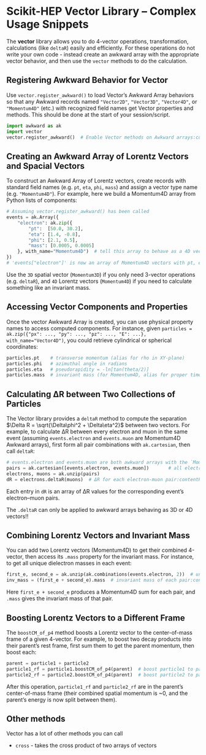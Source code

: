 # Scikit-HEP Vector Library – Complex Usage Snippets

The **vector** library allows you to do 4-vector operations, transformation, calculations (like `deltaR`) easily and efficiently. For these operations do not write your own code - instead create an awkward array with the appropriate vector behavior, and then use the `vector` methods to do the calculation.

## Registering Awkward Behavior for Vector

Use `vector.register_awkward()` to load Vector’s Awkward Array behaviors so that any Awkward records named `"Vector2D"`, `"Vector3D"`, `"Vector4D"`, or `"Momentum4D"` (etc.) with recognized field names get Vector properties and methods. This should be done at the start of your session/script.

```python
import awkward as ak
import vector
vector.register_awkward()  # Enable Vector methods on Awkward arrays:contentReference[oaicite:2]{index=2}
```

## Creating an Awkward Array of Lorentz Vectors and Spacial Vectors

To construct an Awkward Array of Lorentz vectors, create records with standard field names (e.g. `pt`, `eta`, `phi`, `mass`) and assign a vector type name (e.g. `"Momentum4D"`). For example, here we build a Momentum4D array from Python lists of components:

```python
# Assuming vector.register_awkward() has been called
events = ak.Array({ 
    "electron": ak.zip({
        "pt":  [50.0, 30.2], 
        "eta": [1.4, -0.8], 
        "phi": [2.1, 0.5], 
        "mass": [0.0005, 0.0005]
    }, with_name="Momentum4D")  # tell this array to behave as a 4D vector
})
# 'events["electron"]' is now an array of Momentum4D vectors with pt, eta, phi, mass:contentReference[oaicite:4]{index=4}
```

Use the `3D` spatial vector (`Momentum3D`) if you only need 3-vector operations (e.g. `deltaR`), and `4D` Lorentz vectors (`Momentum4D`) if you need to calculate something like an invariant mass.

## Accessing Vector Components and Properties

Once the vector Awkward Array is created, you can use physical property names to access computed components. For instance, given `particles = ak.zip({"px": ..., "py": ..., "pz": ..., "E": ...}, with_name="Vector4D")`, you could retrieve cylindrical or spherical coordinates:

```python
particles.pt    # transverse momentum (alias for rho in XY-plane)
particles.phi   # azimuthal angle in radians
particles.eta   # pseudorapidity = -ln[tan(theta/2)]
particles.mass  # invariant mass (for Momentum4D, alias for proper time tau)
```

## Calculating ΔR between Two Collections of Particles

The Vector library provides a `deltaR` method to compute the separation \$\Delta R = \sqrt{\Delta\phi^2 + \Delta\eta^2}\$ between two vectors. For example, to calculate ΔR between every electron and muon in the same event (assuming `events.electron` and `events.muon` are Momentum4D Awkward arrays), first form all pair combinations with `ak.cartesian`, then call `deltaR`:

```python
# events.electron and events.muon are both awkward arrays with the `Momentum3D` behavior.
pairs = ak.cartesian([events.electron, events.muon])       # all electron-muon pairs per event
electrons, muons = ak.unzip(pairs)
dR = electrons.deltaR(muons)  # ΔR for each electron-muon pair:contentReference[oaicite:7]{index=7}
```

Each entry in `dR` is an array of ΔR values for the corresponding event’s electron–muon pairs.

The `.deltaR` can only be applied to awkward arrays behaving as 3D or 4D vectors!!

## Combining Lorentz Vectors and Invariant Mass

You can add two Lorentz vectors (Momentum4D) to get their combined 4-vector, then access its `.mass` property for the invariant mass. For instance, to get all unique dielectron masses in each event:

```python
first_e, second_e = ak.unzip(ak.combinations(events.electron, 2))  # unique e⁺e⁻ pairs per event
inv_mass = (first_e + second_e).mass  # invariant mass of each pair:contentReference[oaicite:9]{index=9}
```

Here `first_e + second_e` produces a Momentum4D sum for each pair, and `.mass` gives the invariant mass of that pair.

## Boosting Lorentz Vectors to a Different Frame

The `boostCM_of_p4` method boosts a Lorentz vector to the center-of-mass frame of a given 4-vector. For example, to boost two decay products into their parent’s rest frame, first sum them to get the parent momentum, then boost each:

```python
parent = particle1 + particle2
particle1_rf = particle1.boostCM_of_p4(parent)  # boost particle1 to parent’s rest frame:contentReference[oaicite:11]{index=11}
particle2_rf = particle2.boostCM_of_p4(parent)  # boost particle2 to parent’s rest frame
```

After this operation, `particle1_rf` and `particle2_rf` are in the parent’s center-of-mass frame (their combined spatial momentum is \~0, and the parent’s energy is now split between them).

## Other methods

Vector has a lot of other methods you can call

* `cross` - takes the cross product of two arrays of vectors
